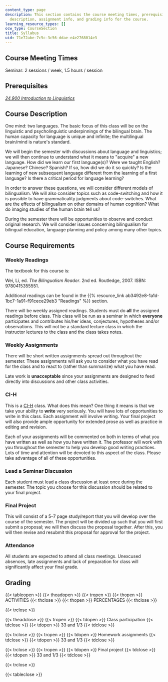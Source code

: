 ```yaml
---
content_type: page
description: This section contains the course meeting times, prerequisite, course
  description, assignment info, and grading info for the course.
learning_resource_types: []
ocw_type: CourseSection
title: Syllabus
uid: 71e72abe-7c5c-3c56-ddae-e4e2768014e3
---
```


Course Meeting Times
--------------------

Seminar: 2 sessions / week, 1.5 hours / session

Prerequisites
-------------

[_24.900 Introduction to Linguistics_](/courses/24-900-introduction-to-linguistics-fall-2012)

Course Description
------------------

One mind: two languages. The basic focus of this class will be on the linguistic and psycholinguistic underpinnings of the bilingual brain. The human capacity for language is unique and infinite; the multilingual brain/mind is nature's standard.

We will begin the semester with discussions about language and linguistics; we will then continue to understand what it means to "acquire" a new language. How did we learn our first language(s)? Were we taught English? Japanese? Chinese? Spanish? If so, how did we do it so quickly? Is the learning of new subsequent language different from the learning of a first language? Is there a critical period for language learning?

In order to answer these questions, we will consider different models of bilingualism. We will also consider topics such as code-switching and how it is possible to have grammaticality judgments about code-switches. What are the effects of bilingualism on other domains of human cognition? What do imaging studies of the human brain tell us?

During the semester there will be opportunities to observe and conduct original research. We will consider issues concerning bilingualism for bilingual education, language planning and policy among many other topics.

Course Requirements
-------------------

### Weekly Readings

The textbook for this course is:

Wei, Li, ed. _The Bilingualism Reader_. 2nd ed. Routledge, 2007. ISBN: 9780415355551.

Additional readings can be found in the {{% resource_link ab3492e8-1a1d-1bc7-1a91-f91cece29eb3 "Readings" %}} section.

There will be weekly assigned readings. Students must do **all** the assigned readings before class. This class will be run as a seminar in which **everyone** participates and contributes his/her ideas, conjectures, hypotheses and/or observations. This will not be a standard lecture class in which the instructor lectures to the class and the class takes notes.

### Weekly Assignments

There will be short written assignments spread out throughout the semester. These assignments will ask you to consider what you have read for the class and to react to (rather than summarize) what you have read.

Late work is **unacceptable** since your assignments are designed to feed directly into discussions and other class activities.

### CI-H

This is a [CI-H](http://web.mit.edu/commreq/index.html) class. What does this mean? One thing it means is that we take your ability to **write** very seriously. You will have lots of opportunities to write in this class. Each assignment will involve writing. Your final project will also provide ample opportunity for extended prose as well as practice in editing and revision.

Each of your assignments will be commented on both in terms of what you have written as well as how you have written it. The professor will work with you throughout the semester to help you develop good writing practices. Lots of time and attention will be devoted to this aspect of the class. Please take advantage of all of these opportunities.

### Lead a Seminar Discussion

Each student must lead a class discussion at least once during the semester. The topic you choose for this discussion should be related to your final project.

### Final Project

This will consist of a 5–7 page study/report that you will develop over the course of the semester. The project will be divided up such that you will first submit a proposal; we will then discuss the proposal together. After this, you will then revise and resubmit this proposal for approval for the project.

### Attendance

All students are expected to attend all class meetings. Unexcused absences, late assignments and lack of preparation for class will significantly affect your final grade.

Grading
-------

{{< tableopen >}}
{{< theadopen >}}
{{< tropen >}}
{{< thopen >}}
ACTIVITIES
{{< thclose >}}
{{< thopen >}}
PERCENTAGES
{{< thclose >}}

{{< trclose >}}

{{< theadclose >}}
{{< tropen >}}
{{< tdopen >}}
Class participation
{{< tdclose >}}
{{< tdopen >}}
33 and 1/3
{{< tdclose >}}

{{< trclose >}}
{{< tropen >}}
{{< tdopen >}}
Homework assignments
{{< tdclose >}}
{{< tdopen >}}
33 and 1/3
{{< tdclose >}}

{{< trclose >}}
{{< tropen >}}
{{< tdopen >}}
Final project
{{< tdclose >}}
{{< tdopen >}}
33 and 1/3
{{< tdclose >}}

{{< trclose >}}

{{< tableclose >}}